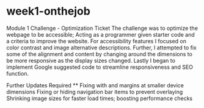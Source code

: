 # week1-onthejob
Module 1 Challenge - Optimization Ticket
The challenge was to optimize the webpage to be accessible; Acting as a programmer given starter code and a criteria to improve the website. 
For accessibility features I focused on color contrast and image alternative descriptions. 
Further, I attempted to fix some of the alignment and content by changing around the dimensions to be more responsive as the display sizes changed.
Lastly I began to implement Google suggested code to streamline responsiveness and SEO function.

Further Updates Required **
Fixing with and margins at smaller device dimensions
Fixing or hiding navigation bar items to prevent overlaying
Shrinking image sizes for faster load times; boosting performance checks
